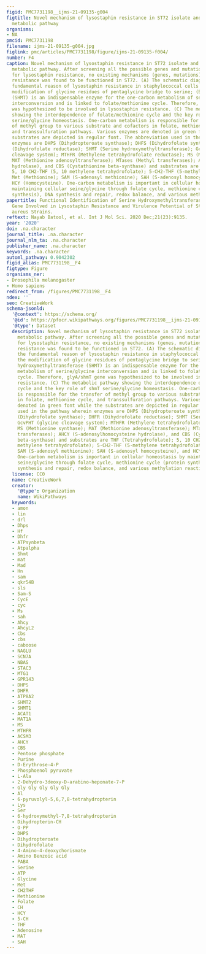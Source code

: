 ```yaml
---
figid: PMC7731198__ijms-21-09135-g004
figtitle: Novel mechanism of lysostaphin resistance in ST72 isolate and its associated
  metabolic pathway
organisms:
- NA
pmcid: PMC7731198
filename: ijms-21-09135-g004.jpg
figlink: pmc/articles/PMC7731198/figure/ijms-21-09135-f004/
number: F4
caption: Novel mechanism of lysostaphin resistance in ST72 isolate and its associated
  metabolic pathway. After screening all the possible genes and mutation(s) known
  for lysostaphin resistance, no existing mechanisms (genes, mutations) of lysostaphin
  resistance was found to be functioned in ST72. (A) The schematic diagram shows the
  fundamental reason of lysostaphin resistance in staphylococcal cells due to the
  modification of glycine residues of pentaglycine bridge to serine; (B) Serine hydroxymethyltransferase
  (SHMT) is an indispensable enzyme for the one-carbon metabolism of serine/glycine
  interconversion and is linked to folate/methionine cycle. Therefore, glyA/shmT gene
  was hypothesized to be involved in lysostaphin resistance. (C) The metabolic pathway
  showing the interdependence of folate/methionine cycle and the key role of shmT
  serine/glycine homeostasis. One-carbon metabolism is responsible for the transfer
  of methyl group to various substrate and cofactors in folate, methionine cycle,
  and transsulfuration pathways. Various enzymes are denoted in green font while the
  substrates are depicted in regular font. The abbreviation used in the pathway wherein
  enzymes are DHPS (Dihydropteroate synthase); DHFS (Dihydrofolate synthase); DHFR
  (Dihydrofolate reductase); SHMT (Serine hydroxymethyltransferase); GcvPHT (glycine
  cleavage system); MTHFR (Methylene tetrahydrofolate reductase); MS (Methionine synthase);
  MAT (Methionine adenosyltransferase); MTases (Methyl transferases); AHCY (S-adenosylhomocysteine
  hydrolase), and CBS (Cystathionine beta-synthase) and substrates are THF (Tetrahydrofolate);
  5, 10 CH2-THF (5, 10 methylene tetrahydrofolate); 5-CH2-THF (5-methylene tetrahydrofolate);
  Met (Methionine); SAM (S-adenosyl methionine); SAH (S-adenosyl homocysteine), and
  HCY (Homocysteine). One-carbon metabolism is important in cellular homeostasis by
  maintaining cellular seine/glycine through folate cycle, methionine cycle (protein
  synthesis), DNA synthesis and repair, redox balance, and various methylation reactions.
papertitle: Functional Identification of Serine Hydroxymethyltransferase as a Key
  Gene Involved in Lysostaphin Resistance and Virulence Potential of Staphylococcus
  aureus Strains.
reftext: Nayab Batool, et al. Int J Mol Sci. 2020 Dec;21(23):9135.
year: '2020'
doi: .na.character
journal_title: .na.character
journal_nlm_ta: .na.character
publisher_name: .na.character
keywords: .na.character
automl_pathway: 0.9042302
figid_alias: PMC7731198__F4
figtype: Figure
organisms_ner:
- Drosophila melanogaster
- Homo sapiens
redirect_from: /figures/PMC7731198__F4
ndex: ''
seo: CreativeWork
schema-jsonld:
  '@context': https://schema.org/
  '@id': https://pfocr.wikipathways.org/figures/PMC7731198__ijms-21-09135-g004.html
  '@type': Dataset
  description: Novel mechanism of lysostaphin resistance in ST72 isolate and its associated
    metabolic pathway. After screening all the possible genes and mutation(s) known
    for lysostaphin resistance, no existing mechanisms (genes, mutations) of lysostaphin
    resistance was found to be functioned in ST72. (A) The schematic diagram shows
    the fundamental reason of lysostaphin resistance in staphylococcal cells due to
    the modification of glycine residues of pentaglycine bridge to serine; (B) Serine
    hydroxymethyltransferase (SHMT) is an indispensable enzyme for the one-carbon
    metabolism of serine/glycine interconversion and is linked to folate/methionine
    cycle. Therefore, glyA/shmT gene was hypothesized to be involved in lysostaphin
    resistance. (C) The metabolic pathway showing the interdependence of folate/methionine
    cycle and the key role of shmT serine/glycine homeostasis. One-carbon metabolism
    is responsible for the transfer of methyl group to various substrate and cofactors
    in folate, methionine cycle, and transsulfuration pathways. Various enzymes are
    denoted in green font while the substrates are depicted in regular font. The abbreviation
    used in the pathway wherein enzymes are DHPS (Dihydropteroate synthase); DHFS
    (Dihydrofolate synthase); DHFR (Dihydrofolate reductase); SHMT (Serine hydroxymethyltransferase);
    GcvPHT (glycine cleavage system); MTHFR (Methylene tetrahydrofolate reductase);
    MS (Methionine synthase); MAT (Methionine adenosyltransferase); MTases (Methyl
    transferases); AHCY (S-adenosylhomocysteine hydrolase), and CBS (Cystathionine
    beta-synthase) and substrates are THF (Tetrahydrofolate); 5, 10 CH2-THF (5, 10
    methylene tetrahydrofolate); 5-CH2-THF (5-methylene tetrahydrofolate); Met (Methionine);
    SAM (S-adenosyl methionine); SAH (S-adenosyl homocysteine), and HCY (Homocysteine).
    One-carbon metabolism is important in cellular homeostasis by maintaining cellular
    seine/glycine through folate cycle, methionine cycle (protein synthesis), DNA
    synthesis and repair, redox balance, and various methylation reactions.
  license: CC0
  name: CreativeWork
  creator:
    '@type': Organization
    name: WikiPathways
  keywords:
  - amon
  - lin
  - drl
  - Dhps
  - Hf
  - Dhfr
  - ATPsynbeta
  - Atpalpha
  - Shmt
  - mat
  - Mad
  - Hn
  - sam
  - qkr54B
  - sls
  - Sam-S
  - CycE
  - cyc
  - Ms
  - sah
  - Ahcy
  - AhcyL2
  - Cbs
  - cbs
  - caboose
  - NAGLU
  - SCN7A
  - NBAS
  - STAC3
  - MTG1
  - GPR143
  - DHPS
  - DHFR
  - ATP8A2
  - SHMT2
  - SHMT1
  - ACAT1
  - MAT1A
  - MS
  - MTHFR
  - ACSM3
  - AHCY
  - CBS
  - Pentose phosphate
  - Purine
  - D-Erythrose-4-P
  - Phosphoenol pyruvate
  - L-Ala
  - 2-Dehydro-3deoxy-D-arabino-heponate-7-P
  - Gly Gly Gly Gly Gly
  - Al
  - 6-pyruvolyl-5,6,7,8-tetrahydropterin
  - Lys
  - Ser
  - 6-hydroxymethyl-7,8-tetrahydropterin
  - Dihydropterin-CH
  - O-PP
  - DHPS
  - Dihydropteroate
  - Dihydrofolate
  - 4-Amino-4-deoxychorismate
  - Amino Benzoic acid
  - PABA
  - Serine
  - ATP
  - Glycine
  - Met
  - CH2THF
  - Methionine
  - Folate
  - CH
  - HCY
  - 5-CH
  - THF
  - Adenosine
  - MAT
  - SAH
---
```


